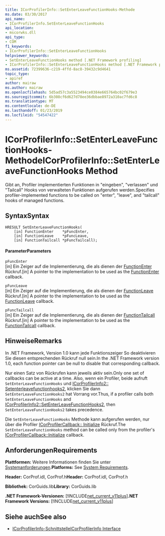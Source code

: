 ```yaml
---
title: ICorProfilerInfo::SetEnterLeaveFunctionHooks-Methode
ms.date: 03/30/2017
api_name:
- ICorProfilerInfo.SetEnterLeaveFunctionHooks
api_location:
- mscorwks.dll
api_type:
- COM
f1_keywords:
- ICorProfilerInfo::SetEnterLeaveFunctionHooks
helpviewer_keywords:
- SetEnterLeaveFunctionHooks method [.NET Framework profiling]
- ICorProfilerInfo::SetEnterLeaveFunctionHooks method [.NET Framework profiling]
ms.assetid: 72399636-c219-4ffd-8ac8-39432c9d4641
topic_type:
- apiref
author: mairaw
ms.author: mairaw
ms.openlocfilehash: 5d5ad57c3a5523494ce0384e665764bc02f679e3
ms.sourcegitcommit: 6b308cf6d627d78ee36dbbae8972a310ac7fd6c8
ms.translationtype: MT
ms.contentlocale: de-DE
ms.lasthandoff: 01/23/2019
ms.locfileid: "54547422"
---
```

# <a name="icorprofilerinfosetenterleavefunctionhooks-method"></a><span data-ttu-id="afb23-102">ICorProfilerInfo::SetEnterLeaveFunctionHooks-Methode</span><span class="sxs-lookup"><span data-stu-id="afb23-102">ICorProfilerInfo::SetEnterLeaveFunctionHooks Method</span></span>
<span data-ttu-id="afb23-103">Gibt an, Profiler implementierten Funktionen in "eingeben", "verlassen" und "Tailcall" Hooks von verwalteten Funktionen aufgerufen werden.</span><span class="sxs-lookup"><span data-stu-id="afb23-103">Specifies profiler-implemented functions to be called on "enter", "leave", and "tailcall" hooks of managed functions.</span></span>  
  
## <a name="syntax"></a><span data-ttu-id="afb23-104">Syntax</span><span class="sxs-lookup"><span data-stu-id="afb23-104">Syntax</span></span>  
  
```  
HRESULT SetEnterLeaveFunctionHooks(  
    [in] FunctionEnter    *pFuncEnter,  
    [in] FunctionLeave    *pFuncLeave,  
    [in] FunctionTailcall *pFuncTailcall);  
```  
  
#### <a name="parameters"></a><span data-ttu-id="afb23-105">Parameter</span><span class="sxs-lookup"><span data-stu-id="afb23-105">Parameters</span></span>  
 `pFuncEnter`  
 <span data-ttu-id="afb23-106">[in] Ein Zeiger auf die Implementierung, die als dienen der [FunctionEnter](../../../../docs/framework/unmanaged-api/profiling/functionenter-function.md) Rückruf.</span><span class="sxs-lookup"><span data-stu-id="afb23-106">[in] A pointer to the implementation to be used as the [FunctionEnter](../../../../docs/framework/unmanaged-api/profiling/functionenter-function.md) callback.</span></span>  
  
 `pFuncLeave`  
 <span data-ttu-id="afb23-107">[in] Ein Zeiger auf die Implementierung, die als dienen der [FunctionLeave](../../../../docs/framework/unmanaged-api/profiling/functionleave-function.md) Rückruf.</span><span class="sxs-lookup"><span data-stu-id="afb23-107">[in] A pointer to the implementation to be used as the [FunctionLeave](../../../../docs/framework/unmanaged-api/profiling/functionleave-function.md) callback.</span></span>  
  
 `pFuncTailcall`  
 <span data-ttu-id="afb23-108">[in] Ein Zeiger auf die Implementierung, die als dienen der [FunctionTailcall](../../../../docs/framework/unmanaged-api/profiling/functiontailcall-function.md) Rückruf.</span><span class="sxs-lookup"><span data-stu-id="afb23-108">[in] A pointer to the implementation to be used as the [FunctionTailcall](../../../../docs/framework/unmanaged-api/profiling/functiontailcall-function.md) callback.</span></span>  
  
## <a name="remarks"></a><span data-ttu-id="afb23-109">Hinweise</span><span class="sxs-lookup"><span data-stu-id="afb23-109">Remarks</span></span>  
 <span data-ttu-id="afb23-110">In .NET Framework, Version 1.0 kann jede Funktionszeiger So deaktivieren Sie diesen entsprechenden Rückruf null sein.</span><span class="sxs-lookup"><span data-stu-id="afb23-110">In the .NET Framework version 1.0, each function pointer can be null to disable that corresponding callback.</span></span>  
  
 <span data-ttu-id="afb23-111">Nur einen Satz von Rückrufen kann jeweils aktiv sein.</span><span class="sxs-lookup"><span data-stu-id="afb23-111">Only one set of callbacks can be active at a time.</span></span> <span data-ttu-id="afb23-112">Also, wenn ein Profiler, beide aufruft `SetEnterLeaveFunctionHooks` und [ICorProfilerInfo2:: Setenterleavefunctionhooks2](../../../../docs/framework/unmanaged-api/profiling/icorprofilerinfo2-setenterleavefunctionhooks2-method.md), klicken Sie dann `SetEnterLeaveFunctionHooks2` hat Vorrang vor.</span><span class="sxs-lookup"><span data-stu-id="afb23-112">Thus, if a profiler calls both `SetEnterLeaveFunctionHooks` and [ICorProfilerInfo2::SetEnterLeaveFunctionHooks2](../../../../docs/framework/unmanaged-api/profiling/icorprofilerinfo2-setenterleavefunctionhooks2-method.md), then `SetEnterLeaveFunctionHooks2` takes precedence.</span></span>  
  
 <span data-ttu-id="afb23-113">Die `SetEnterLeaveFunctionHooks` Methode kann aufgerufen werden, nur über die Profiler [ICorProfilerCallback:: Initialize](../../../../docs/framework/unmanaged-api/profiling/icorprofilercallback-initialize-method.md) Rückruf.</span><span class="sxs-lookup"><span data-stu-id="afb23-113">The `SetEnterLeaveFunctionHooks` method can be called only from the profiler's [ICorProfilerCallback::Initialize](../../../../docs/framework/unmanaged-api/profiling/icorprofilercallback-initialize-method.md) callback.</span></span>  
  
## <a name="requirements"></a><span data-ttu-id="afb23-114">Anforderungen</span><span class="sxs-lookup"><span data-stu-id="afb23-114">Requirements</span></span>  
 <span data-ttu-id="afb23-115">**Plattformen:** Weitere Informationen finden Sie unter [Systemanforderungen](../../../../docs/framework/get-started/system-requirements.md).</span><span class="sxs-lookup"><span data-stu-id="afb23-115">**Platforms:** See [System Requirements](../../../../docs/framework/get-started/system-requirements.md).</span></span>  
  
 <span data-ttu-id="afb23-116">**Header:** CorProf.idl, CorProf.h</span><span class="sxs-lookup"><span data-stu-id="afb23-116">**Header:** CorProf.idl, CorProf.h</span></span>  
  
 <span data-ttu-id="afb23-117">**Bibliothek:** CorGuids.lib</span><span class="sxs-lookup"><span data-stu-id="afb23-117">**Library:** CorGuids.lib</span></span>  
  
 <span data-ttu-id="afb23-118">**.NET Framework-Versionen:** [!INCLUDE[net_current_v11plus](../../../../includes/net-current-v11plus-md.md)]</span><span class="sxs-lookup"><span data-stu-id="afb23-118">**.NET Framework Versions:** [!INCLUDE[net_current_v11plus](../../../../includes/net-current-v11plus-md.md)]</span></span>  
  
## <a name="see-also"></a><span data-ttu-id="afb23-119">Siehe auch</span><span class="sxs-lookup"><span data-stu-id="afb23-119">See also</span></span>
- [<span data-ttu-id="afb23-120">ICorProfilerInfo-Schnittstelle</span><span class="sxs-lookup"><span data-stu-id="afb23-120">ICorProfilerInfo Interface</span></span>](../../../../docs/framework/unmanaged-api/profiling/icorprofilerinfo-interface.md)
